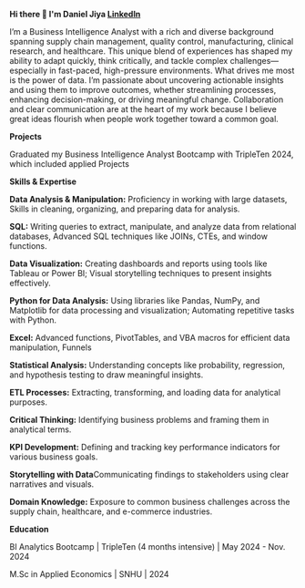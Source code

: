 **Hi there 👋 I'm Daniel Jiya [LinkedIn](https://www.linkedin.com/in/daniel-jiya-o)**

I’m a Business Intelligence Analyst with a rich and diverse background spanning supply chain management, quality control, manufacturing, clinical research, and healthcare. This unique blend of experiences has shaped my ability to adapt quickly, think critically, and tackle complex challenges—especially in fast-paced, high-pressure environments.
What drives me most is the power of data. I’m passionate about uncovering actionable insights and using them to improve outcomes, whether streamlining processes, enhancing decision-making, or driving meaningful change. Collaboration and clear communication are at the heart of my work because I believe great ideas flourish when people work together toward a common goal.

**Projects**

Graduated my Business Intelligence Analyst Bootcamp with TripleTen 2024, which included applied Projects

**Skills & Expertise**

**Data Analysis & Manipulation:** Proficiency in working with large datasets, Skills in cleaning, organizing, and preparing data for analysis.

**SQL:** Writing queries to extract, manipulate, and analyze data from relational databases, Advanced SQL techniques like JOINs, CTEs, and window functions.

**Data Visualization:** Creating dashboards and reports using tools like Tableau or Power BI; Visual storytelling techniques to present insights effectively.

**Python for Data Analysis:** Using libraries like Pandas, NumPy, and Matplotlib for data processing and visualization; Automating repetitive tasks with Python.

**Excel:** Advanced functions, PivotTables, and VBA macros for efficient data manipulation, Funnels

**Statistical Analysis:** Understanding concepts like probability, regression, and hypothesis testing to draw meaningful insights.

**ETL Processes:** Extracting, transforming, and loading data for analytical purposes.

**Critical Thinking:** Identifying business problems and framing them in analytical terms.

**KPI Development:** Defining and tracking key performance indicators for various business goals.

**Storytelling with Data**Communicating findings to stakeholders using clear narratives and visuals.

**Domain Knowledge:** Exposure to common business challenges across the supply chain, healthcare, and e-commerce industries.

**Education**

BI Analytics Bootcamp | TripleTen (4 months intensive) | May 2024 - Nov. 2024

M.Sc in Applied Economics | SNHU | 2024

